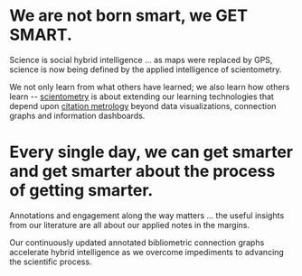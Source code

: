 # We are not born smart, we GET SMART.

Science is social hybrid intelligence ... as maps were replaced by GPS, science is now being defined by the applied intelligence of scientometry.

We not only learn from what others have learned; we also learn how others learn -- [scientometry](https://en.wikipedia.org/wiki/Scientometrics) is about extending our learning technologies that depend upon [citation metrology](https://en.wikipedia.org/wiki/Category:Citation_metrics) beyond data visualizations, connection graphs and information dashboards.  

# Every single day, we can get smarter and get smarter about the process of getting smarter.

Annotations and engagement along the way matters ... the useful insights from our literature are all about our applied notes in the margins.

Our continuously updated annotated bibliometric connection graphs accelerate hybrid intelligence as we overcome impediments to advancing the scientific process.

